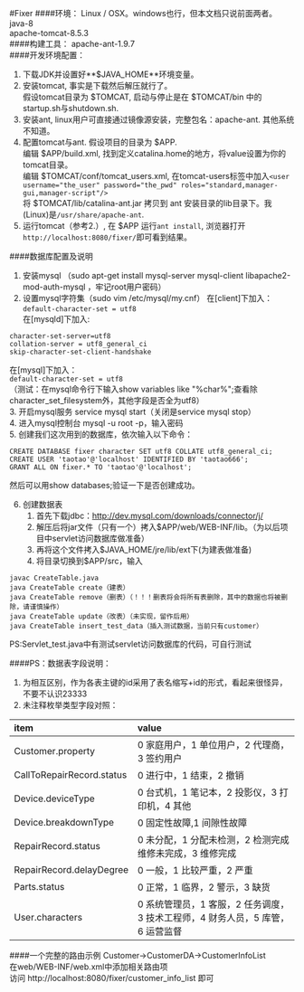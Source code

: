 #Fixer
####环境：
Linux / OSX。windows也行，但本文档只说前面两者。  
java-8  
apache-tomcat-8.5.3  
####构建工具：
apache-ant-1.9.7  
####开发环境配置：
1. 下载JDK并设置好**$JAVA_HOME**环境变量。  
2. 安装tomcat, 事实是下载然后解压就行了。  
假设tomcat目录为 $TOMCAT, 启动与停止是在 $TOMCAT/bin 中的startup.sh与shutdown.sh.  
3. 安装ant, linux用户可直接通过镜像源安装，完整包名：apache-ant. 其他系统不知道。  
4. 配置tomcat与ant. 假设项目的目录为 $APP.     
编辑 $APP/build.xml, 找到定义catalina.home的地方，将value设置为你的tomcat目录。  
编辑 $TOMCAT/conf/tomcat_users.xml, 在tomcat-users标签中加入```<user username="the_user" password="the_pwd" roles="standard,manager-gui,manager-script"/>```  
将 $TOMCAT/lib/catalina-ant.jar 拷贝到 ant 安装目录的lib目录下。我(Linux)是```/usr/share/apache-ant```.  
5. 运行tomcat（参考2.）, 在 $APP 运行```ant install```, 浏览器打开```http://localhost:8080/fixer/```即可看到结果。

####数据库配置及说明
1. 安装mysql （sudo apt-get install mysql-server mysql-client libapache2-mod-auth-mysql ，牢记root用户密码）
2. 设置mysql字符集（sudo vim /etc/mysql/my.cnf）
	在[client]下加入：  
```default-character-set = utf8```  
	在[mysqld]下加入:  
```
character-set-server=utf8    
collation-server = utf8_general_ci    
skip-character-set-client-handshake    
```
在[mysql]下加入：  
```default-character-set = utf8```  
	（测试：在mysql命令行下输入show variables like "%char%";查看除character_set_filesystem外，其他字段是否全为utf8）  
3. 开启mysql服务 service mysql start（关闭是service mysql stop）  
4. 进入mysql控制台 mysql -u root -p，输入密码  
5. 创建我们这次用到的数据库，依次输入以下命令：  
```
CREATE DATABASE fixer character SET utf8 COLLATE utf8_general_ci;   
CREATE USER 'taotao'@'localhost' IDENTIFIED BY 'taotao666';  
GRANT ALL ON fixer.* TO 'taotao'@'localhost';  
```
然后可以用show databases;验证一下是否创建成功。

6. 创建数据表  
	1. 首先下载jdbc：http://dev.mysql.com/downloads/connector/j/
	2. 解压后将jar文件（只有一个）拷入$APP/web/WEB-INF/lib。（为以后项目中servlet访问数据库做准备）
	3. 再将这个文件拷入$JAVA_HOME/jre/lib/ext下(为建表做准备)
	4. 将目录切换到$APP/src，输入
```
javac CreateTable.java  
java CreateTable create（建表）  
java CreateTable remove（删表）（！！！删表将会将所有表删除，其中的数据也将被删除，请谨慎操作）  
java CreateTable update（改表）（未实现，留作后用）  
java CreateTable insert_test_data（插入测试数据，当前只有customer）  
```
PS:Servlet_test.java中有测试servlet访问数据库的代码，可自行测试

####PS：数据表字段说明：
1. 为相互区别，作为各表主键的id采用了表名缩写+id的形式，看起来很怪异，不要不认识23333
2. 未注释枚举类型字段对照：  

|item|value|  
|:---|:---|  
|Customer.property|0 家庭用户，1 单位用户，2 代理商，3 签约用户|    
|CallToRepairRecord.status|0 进行中，1 结束，2 撤销|  
|Device.deviceType|0 台式机，1 笔记本，2 投影仪，3 打印机，4 其他|  
|Device.breakdownType|0 固定性故障,1 间隙性故障|  
|RepairRecord.status|0 未分配，1 分配未检测，2 检测完成维修未完成，3 维修完成|  
|RepairRecord.delayDegree|0 一般，1 比较严重，2 严重|  
|Parts.status|0 正常，1 临界，2 警示，3 缺货|  
|User.characters|0 系统管理员，1 客服，2 任务调度，3 技术工程师，4 财务人员，5 库管，6 运营监督|  

####一个完整的路由示例
Customer->CustomerDA->CustomerInfoList  
在web/WEB-INF/web.xml中添加相关路由项  
访问 http://localhost:8080/fixer/customer_info_list 即可  
